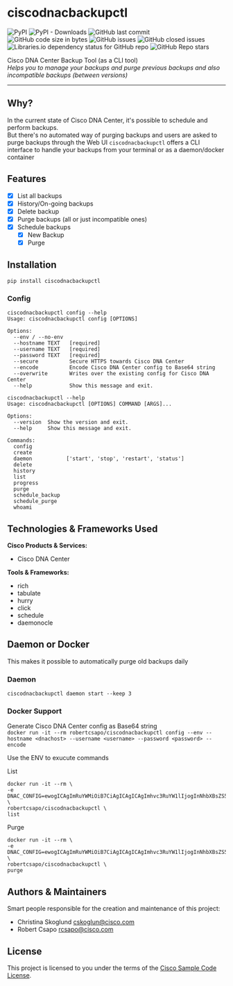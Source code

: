 # ciscodnacbackupctl
![PyPI](https://img.shields.io/pypi/v/ciscodnacbackupctl)
![PyPI - Downloads](https://img.shields.io/pypi/dm/ciscodnacbackupctl)
![GitHub last commit](https://img.shields.io/github/last-commit/cskoglun/ciscodnacbackupctl)
![GitHub code size in bytes](https://img.shields.io/github/languages/code-size/cskoglun/ciscodnacbackupctl)
![GitHub issues](https://img.shields.io/github/issues/cskoglun/ciscodnacbackupctl)
![GitHub closed issues](https://img.shields.io/github/issues-closed-raw/cskoglun/ciscodnacbackupctl)
![Libraries.io dependency status for GitHub repo](https://img.shields.io/librariesio/github/cskoglun/ciscodnacbackupctl)
![GitHub Repo stars](https://img.shields.io/github/stars/cskoglun/ciscodnacbackupctl?style=social)  

Cisco DNA Center Backup Tool (as a CLI tool)  
_Helps you to manage your backups and purge previous backups and also incompatible backups (between versions)_

---

## Why?

In the current state of Cisco DNA Center, it's possible to schedule and perform backups.  
But there's no automated way of purging backups and users are asked to purge backups through the Web UI
```ciscodnacbackupctl``` offers a CLI interface to handle your backups from your terminal or as a daemon/docker container

## Features
- [x] List all backups
- [x] History/On-going backups
- [x] Delete backup
- [x] Purge backups (all or just incompatible ones)
- [x] Schedule backups
    - [x] New Backup
    - [x] Purge

## Installation

```pip install ciscodnacbackupctl```

### Config
```
ciscodnacbackupctl config --help
Usage: ciscodnacbackupctl config [OPTIONS]

Options:
  --env / --no-env
  --hostname TEXT   [required]
  --username TEXT   [required]
  --password TEXT   [required]
  --secure          Secure HTTPS towards Cisco DNA Center
  --encode          Encode Cisco DNA Center config to Base64 string
  --overwrite       Writes over the existing config for Cisco DNA Center
  --help            Show this message and exit.
```

```
ciscodnacbackupctl --help
Usage: ciscodnacbackupctl [OPTIONS] COMMAND [ARGS]...

Options:
  --version  Show the version and exit.
  --help     Show this message and exit.

Commands:
  config
  create
  daemon           ['start', 'stop', 'restart', 'status']
  delete
  history
  list
  progress
  purge
  schedule_backup
  schedule_purge
  whoami
```

## Technologies & Frameworks Used

**Cisco Products & Services:**

- Cisco DNA Center

**Tools & Frameworks:**

- rich
- tabulate
- hurry
- click
- schedule
- daemonocle

## Daemon or Docker
This makes it possible to automatically purge old backups daily

### Daemon
```ciscodnacbackupctl daemon start --keep 3```

### Docker Support
Generate Cisco DNA Center config as Base64 string  
```docker run -it --rm robertcsapo/ciscodnacbackupctl config --env --hostname <dnachost> --username <username> --password <password> --encode```

Use the ENV to exucute commands

List
```
docker run -it --rm \
-e DNAC_CONFIG=ewogICAgImRuYWMiOiB7CiAgICAgICAgImhvc3RuYW1lIjogInNhbXBsZS5ob3N0LnRsZCIsCiAgICAgICAgInVzZXJuYW1lIjogImRuYWMiLAogICAgICAgICJwYXNzd29yZCI6ICJwYXNzdzByZCIsCiAgICAgICAgInNlY3VyZSI6IGZhbHNlCiAgICB9Cn0 \
robertcsapo/ciscodnacbackupctl \
list
```
Purge
```
docker run -it --rm \
-e DNAC_CONFIG=ewogICAgImRuYWMiOiB7CiAgICAgICAgImhvc3RuYW1lIjogInNhbXBsZS5ob3N0LnRsZCIsCiAgICAgICAgInVzZXJuYW1lIjogImRuYWMiLAogICAgICAgICJwYXNzd29yZCI6ICJwYXNzdzByZCIsCiAgICAgICAgInNlY3VyZSI6IGZhbHNlCiAgICB9Cn0 \
robertcsapo/ciscodnacbackupctl \
purge
```

## Authors & Maintainers

Smart people responsible for the creation and maintenance of this project:

- Christina Skoglund <cskoglun@cisco.com>
- Robert Csapo <rcsapo@cisco.com>

## License

This project is licensed to you under the terms of the [Cisco Sample
Code License](./LICENSE).
